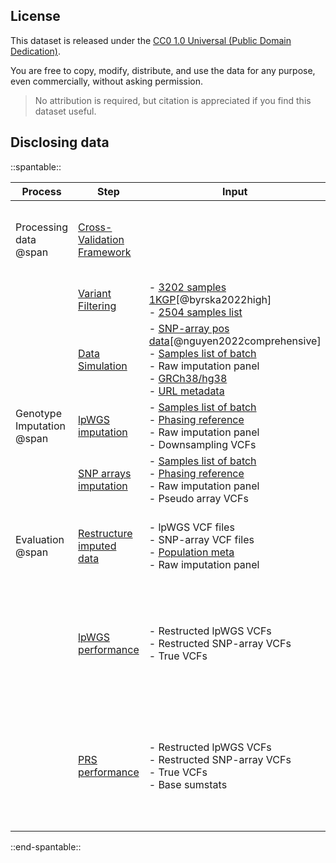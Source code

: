 ## License

This dataset is released under the [CC0 1.0 Universal (Public Domain Dedication)](https://creativecommons.org/publicdomain/zero/1.0/).

You are free to copy, modify, distribute, and use the data for any purpose, even commercially, without asking permission.

> No attribution is required, but citation is appreciated if you find this dataset useful.

## Disclosing data


::spantable::

| Process                   | Step                       | Input                                                                                                              | Output      |
|---------------------------|----------------------------|--------------------------------------------------------------------------------------------------------------------|-------------|
| Processing data  @span    | [Cross-Validation Framework](processing_data/cross_validation.md) |                                                                                                                    | - [Samples list of batch][2]<br> - [2504 samples list][8]<br> - [Population meta][10]             |
|    | [Variant Filtering](processing_data/variant_filtering.md)          | - [3202 samples 1KGP][7][@byrska2022high]<br> - [2504 samples list][8]                                                                                                                    | - Raw imputation panel            |
|                           | [Data Simulation](processing_data/data_simulation.md)            | - [SNP-array pos data][3][@nguyen2022comprehensive]<br>- [Samples list of batch][2]<br>- Raw imputation panel<br>- [GRCh38/hg38][4]<br>- [URL metadata][6]                                                                                                                    | - Pseudo array VCFs <br>- Downsampling VCFs|
| Genotype Imputation @span | [lpWGS  imputation](imputation/lps_imputation.md)          | - [Samples list of batch][2]<br>- [Phasing reference][1]<br>- Raw imputation panel<br>- Downsampling VCFs                                               | - lpWGS VCF files        |
|                           | [SNP arrays imputation](imputation/array_imputation.md)      | - [Samples list of batch][2]<br>- [Phasing reference][1]<br>- Raw imputation panel<br>- Pseudo array VCFs | - SNP-array VCF files            |
| Evaluation @span          | [Restructure imputed data](evaluation/restructure_imputed_data.md)         | - lpWGS VCF files<br>- SNP-array VCF files<br>- [Population meta][10]<br> - Raw imputation panel                                                                                                                    | - Restructed lpWGS VCFs<br>- Restructed SNP-array VCFs<br>- True VCFs            |
|                           | [lpWGS performance](evaluation/lps_performance.md)          | - Restructed lpWGS VCFs<br>- Restructed SNP-array VCFs<br>- True VCFs                                                                                                                    | - [LPS-arrays evaluation output][11]<br>- [LPS visualizing figures][15]<br>- [LPS visualizing tables][16]           |
|                           | [PRS performance](evaluation/prs_performace.md)            | - Restructed lpWGS VCFs<br>- Restructed SNP-array VCFs<br>- True VCFs<br>- Base sumstats                                                                                                                    | - [Raw PRS scores][9]<br>- [Percentile PRS scores][12]<br>- [PRS visualizing figures][13]<br>- [PRS visualizing tables][14]           |

::end-spantable::


[1]: https://github.com/KTest-VN/lps_paper/tree/main/support_data/maps 
[2]: https://github.com/KTest-VN/lps_paper/tree/main/support_data/sample_list
[3]: https://github.com/KTest-VN/lps_paper/tree/main/support_data/input_array
[4]: https://ftp.ncbi.nlm.nih.gov/genomes/all/GCA/000/001/405/GCA_000001405.15_GRCh38/
[6]: https://github.com/KTest-VN/lps_paper/tree/main/support_data/meta_10_folds
[7]: https://ftp.1000genomes.ebi.ac.uk/vol1/ftp/data_collections/1000G_2504_high_coverage/working/20201028_3202_phased
[8]: https://github.com/KTest-VN/lps_paper/blob/main/support_data/2504_samples.txt
[9]: https://github.com/KTest-VN/lps_paper/tree/main/evaluation/downstream/data/raw_prs_scores
[10]: https://github.com/KTest-VN/lps_paper/tree/main/support_data/2504_infos.tsv
[11]: https://github.com/KTest-VN/lps_paper/tree/main/evaluation/downstream/data/raw_snpwise_accuracy
[12]: https://github.com/KTest-VN/lps_paper/tree/main/evaluation/downstream/data/process_prs_scores
[13]: https://github.com/KTest-VN/lps_paper/tree/main/evaluation/downstream/out_figs/prs_performance
[14]: https://github.com/KTest-VN/lps_paper/tree/main/evaluation/downstream/out_tables/prs_performance
[15]: https://github.com/KTest-VN/lps_paper/tree/main/evaluation/downstream/out_figs/lps_performance
[16]: https://github.com/KTest-VN/lps_paper/tree/main/evaluation/downstream/out_tables/lps_performance